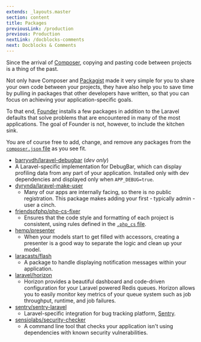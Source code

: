 ```yaml
---
extends: _layouts.master
section: content
title: Packages
previousLink: /production
previous: Production
nextLink: /docblocks-comments
next: Docblocks & Comments
---
```


Since the arrival of [Composer](https://getcomposer.org), copying and pasting code between projects is a thing of the past.

Not only have Composer and [Packagist](https://packagist.org) made it very simple for you to share your own code between your projects, they have also help you to save time by pulling in packages that other developers have written, so that you can focus on achieving your application-specific goals.

To that end, [Founder](https://github.com/michaeldyrynda/founder) installs a few packages in addition to the Laravel defaults that solve problems that are encountered in many of the most applications. The goal of Founder is not, however, to include the kitchen sink.

You are of course free to add, change, and remove any packages from the [`composer.json` file](https://github.com/michaeldyrynda/founder/blob/master/composer.json) as you see fit.

* [barryvdh/laravel-debugbar](https://github.com/barryvdh/laravel-debugbar) (*dev only*)
 * A Laravel-specific implementation for DebugBar, which can display profiling data from any part of your application. Installed only with dev dependencies and displayed only when `APP_DEBUG=true`.
* [dyrynda/laravel-make-user](https://github.com/michaeldyrynda/laravel-make-user)
  * Many of our apps are internally facing, so there is no public registration. This package makes adding your first - typically admin - user a cinch.
* [friendsofphp/php-cs-fixer](https://github.com/FriendsOfPHP/PHP-CS-Fixer)
  * Ensures that the code style and formatting of each project is consistent, using rules defined in the [`.php_cs` file](https://github.com/michaeldyrynda/founder/blob/master/.php_cs).
* [hemp/presenter](https://github.com/davidhemphill/presenter)
  * When your models start to get filled with accessors, creating a presenter is a good way to separate the logic and clean up your model.
* [laracasts/flash](https://github.com/laracasts/flash)
  * A package to handle displaying notification messages within your application.
* [laravel/horizon](https://github.com/laravel/horizon)
  * Horizon provides a beautiful dashboard and code-driven configuration for your Laravel powered Redis queues. Horizon allows you to easily monitor key metrics of your queue system such as job throughput, runtime, and job failures.
* [sentry/sentry-laravel](https://github.com/getsentry/sentry-laravel)
  * Laravel-specific integration for bug tracking platform, [Sentry](https://getsentry.com).
* [sensiolabs/security-checker](https://github.com/sensiolabs/security-checker)
  * A command line tool that checks your application isn't using dependencies with known security vulnerabilities.
